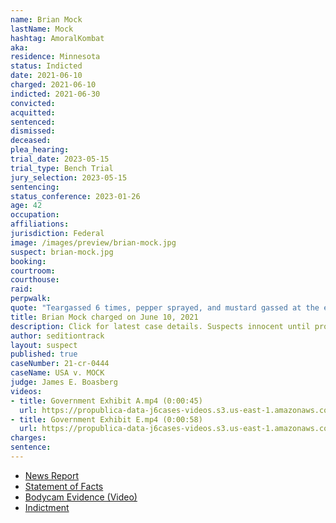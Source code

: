 ```yaml
---
name: Brian Mock
lastName: Mock
hashtag: AmoralKombat
aka:
residence: Minnesota
status: Indicted
date: 2021-06-10
charged: 2021-06-10
indicted: 2021-06-30
convicted:
acquitted:
sentenced:
dismissed:
deceased:
plea_hearing:
trial_date: 2023-05-15
trial_type: Bench Trial
jury_selection: 2023-05-15
sentencing:
status_conference: 2023-01-26
age: 42
occupation:
affiliations:
jurisdiction: Federal
image: /images/preview/brian-mock.jpg
suspect: brian-mock.jpg
booking:
courtroom:
courthouse:
raid:
perpwalk:
quote: "Teargassed 6 times, pepper sprayed, and mustard gassed at the end."
title: Brian Mock charged on June 10, 2021
description: Click for latest case details. Suspects innocent until proven guilty.
author: seditiontrack
layout: suspect
published: true
caseNumber: 21-cr-0444
caseName: USA v. MOCK
judge: James E. Boasberg
videos:
- title: Government Exhibit A.mp4 (0:00:45)
  url: https://propublica-data-j6cases-videos.s3.us-east-1.amazonaws.com/bb29da80ce2a013960702cde48001122.mp4
- title: Government Exhibit E.mp4 (0:00:58)
  url: https://propublica-data-j6cases-videos.s3.us-east-1.amazonaws.com/b3faf460ce2a013960702cde48001122.mp4
charges:
sentence:
---
```

- [News Report](https://minnesota.cbslocal.com/2021/06/11/minneapolis-man-brian-mock-accused-of-assaulting-officer-in-jan-6-u-s-capitol-attack/)
- [Statement of Facts](https://www.justice.gov/usao-dc/case-multi-defendant/file/1403426/download)
- [Bodycam Evidence (Video)](https://twitter.com/alanfeuer/status/1407784550986563584)
- [Indictment](https://www.justice.gov/usao-dc/case-multi-defendant/file/1461736/download)
